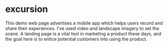 # excursion

This demo web page advertises a mobile app which helps users record and share their experiences.
I've used video and landscape imagery to set the scene. 
A landing page is a vital tool in marketing a product these days, and the goal here is to entice potential customers into using the product.
